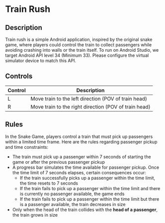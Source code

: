 # Train Rush

## Description

Train rush is a simple Android application, inspired by the original snake game, where players could control the train to collect passengers while avoiding crashing into walls or the train itself. To run on Android Studio, we target Android API level 34 (Minimum 33). Please configure the virtual simulator device to match this API.

## Controls
|Control | Description |
|-----------------|-----------------|
| L      | Move train to the left direction (POV of train head) |
| R      | Move train to the right direction (POV of train head)|

## Rules

In the Snake Game, players control a train that must pick up passengers within a limited time frame. Here are the rules regarding passenger pickup and time constraints:
- The train must pick up a passenger within 7 seconds of starting the game or after the previous passenger pickup
- A progress bar simulates the time available for passenger pickup. Once the time limit of 7 seconds elapses, certain consequences occur:
  - If the train successfully picks up a passenger within the time limit, the time resets to 7 seconds
  - If the train fails to pick up a passenger within the time limit and there is currently no passenger available, the game ends
  - If the train fails to pick up a passenger within the time limit but there is a passenger available, the train decreases in size
- Only when the head of the train collides with the **head of a passenger**, the train grows in size
